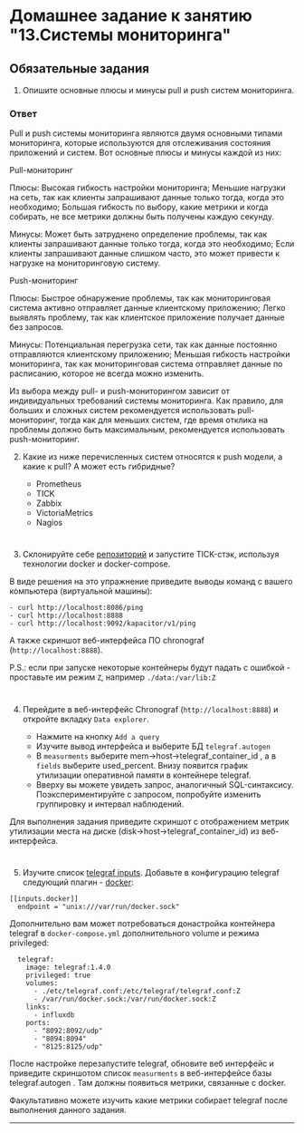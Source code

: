 # Домашнее задание к занятию "13.Системы мониторинга"

## Обязательные задания


1. Опишите основные плюсы и минусы pull и push систем мониторинга.

### Ответ

Pull и push системы мониторинга являются двумя основными типами мониторинга, которые используются для отслеживания состояния приложений и систем. Вот основные плюсы и минусы каждой из них:

Pull-мониторинг

Плюсы:
Высокая гибкость настройки мониторинга;
Меньшие нагрузки на сеть, так как клиенты запрашивают данные только тогда, когда это необходимо;
Большая гибкость по выбору, какие метрики и когда собирать, не все метрики должны быть получены каждую секунду.

Минусы:
Может быть затруднено определение проблемы, так как клиенты запрашивают данные только тогда, когда это необходимо;
Если клиенты запрашивают данные слишком часто, это может привести к нагрузке на мониторинговую систему.

Push-мониторинг

Плюсы:
Быстрое обнаружение проблемы, так как мониторинговая система активно отправляет данные клиентскому приложению;
Легко выявлять проблему, так как клиентское приложение получает данные без запросов.

Минусы:
Потенциальная перегрузка сети, так как данные постоянно отправляются клиентскому приложению;
Меньшая гибкость настройки мониторинга, так как мониторинговая система отправляет данные по расписанию, которое не всегда можно изменить. 

Из выбора между pull- и push-мониторингом зависит от индивидуальных требований системы мониторинга. Как правило, для больших и сложных систем рекомендуется использовать pull-мониторинг, тогда как для меньших систем, где время отклика на проблемы должно быть максимальным, рекомендуется использовать push-мониторинг.

2. Какие из ниже перечисленных систем относятся к push модели, а какие к pull? А может есть гибридные?

    - Prometheus 
    - TICK
    - Zabbix
    - VictoriaMetrics
    - Nagios
#
3. Склонируйте себе [репозиторий](https://github.com/influxdata/sandbox/tree/master) и запустите TICK-стэк, 
используя технологии docker и docker-compose.

В виде решения на это упражнение приведите выводы команд с вашего компьютера (виртуальной машины):

    - curl http://localhost:8086/ping
    - curl http://localhost:8888
    - curl http://localhost:9092/kapacitor/v1/ping

А также скриншот веб-интерфейса ПО chronograf (`http://localhost:8888`). 

P.S.: если при запуске некоторые контейнеры будут падать с ошибкой - проставьте им режим `Z`, например
`./data:/var/lib:Z`
#
4. Перейдите в веб-интерфейс Chronograf (`http://localhost:8888`) и откройте вкладку `Data explorer`.

    - Нажмите на кнопку `Add a query`
    - Изучите вывод интерфейса и выберите БД `telegraf.autogen`
    - В `measurments` выберите mem->host->telegraf_container_id , а в `fields` выберите used_percent. 
    Внизу появится график утилизации оперативной памяти в контейнере telegraf.
    - Вверху вы можете увидеть запрос, аналогичный SQL-синтаксису. 
    Поэкспериментируйте с запросом, попробуйте изменить группировку и интервал наблюдений.

Для выполнения задания приведите скриншот с отображением метрик утилизации места на диске 
(disk->host->telegraf_container_id) из веб-интерфейса.
#
5. Изучите список [telegraf inputs](https://github.com/influxdata/telegraf/tree/master/plugins/inputs). 
Добавьте в конфигурацию telegraf следующий плагин - [docker](https://github.com/influxdata/telegraf/tree/master/plugins/inputs/docker):
```
[[inputs.docker]]
  endpoint = "unix:///var/run/docker.sock"
```

Дополнительно вам может потребоваться донастройка контейнера telegraf в `docker-compose.yml` дополнительного volume и 
режима privileged:
```
  telegraf:
    image: telegraf:1.4.0
    privileged: true
    volumes:
      - ./etc/telegraf.conf:/etc/telegraf/telegraf.conf:Z
      - /var/run/docker.sock:/var/run/docker.sock:Z
    links:
      - influxdb
    ports:
      - "8092:8092/udp"
      - "8094:8094"
      - "8125:8125/udp"
```

После настройке перезапустите telegraf, обновите веб интерфейс и приведите скриншотом список `measurments` в 
веб-интерфейсе базы telegraf.autogen . Там должны появиться метрики, связанные с docker.

Факультативно можете изучить какие метрики собирает telegraf после выполнения данного задания.

---
